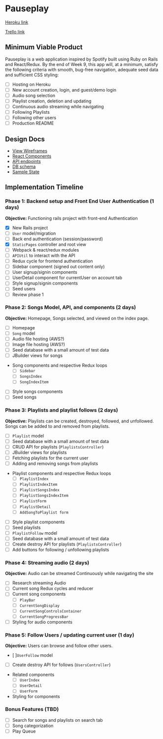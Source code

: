 # Pauseplay

[Heroku link][heroku]

[Trello link][trello]

[heroku]: https://pauseplay.herokuapp.com/
[trello]: https://trello.com/b/CR4IYhzI/pauseplay

## Minimum Viable Product

Pauseplay is a web application inspired by Spotify built using Ruby on Rails
and React/Redux.  By the end of Week 9, this app will, at a minimum, satisfy the
following criteria with smooth, bug-free navigation, adequate seed data and
sufficient CSS styling:

- [ ] Hosting on Heroku
- [ ] New account creation, login, and guest/demo login
- [ ] Audio song selection
- [ ] Playlist creation, deletion and updating
- [ ] Continuous audio streaming while navigating
- [ ] Following Playlists
- [ ] Following other users
- [ ] Production README

## Design Docs
* [View Wireframes][wireframes]
* [React Components][components]
* [API endpoints][api-endpoints]
* [DB schema][schema]
* [Sample State][sample-state]

[wireframes]: wireframes
[components]: component-hierarchy.md
[sample-state]: sample-state.md
[api-endpoints]: api-endpoints.md
[schema]: schema.md

## Implementation Timeline

### Phase 1: Backend setup and Front End User Authentication (1 days)

**Objective:** Functioning rails project with front-end Authentication

- [x] New Rails project
- [ ] `User` model/migration
- [ ] Back end authentication (session/password)
- [x] `StaticPages` controller and root view
- [ ] Webpack & react/redux modules
- [ ] `APIUtil` to interact with the API
- [ ] Redux cycle for frontend authentication
- [ ] Sidebar component (signed out content only)
- [ ] User signup/signin components
- [ ] UserDetail component for currentUser on account tab
- [ ] Style signup/signin components
- [ ] Seed users
- [ ] Review phase 1

### Phase 2: Songs Model, API, and components (2 days)

**Objective:** Homepage, Songs selected, and viewed on the index page.

- [ ] Homepage
- [ ] `Song` model
- [ ] Audio file hosting (AWS?)
- [ ] Image file hosting (AWS?)
- [ ] Seed database with a small amount of test data
- [ ] JBuilder views for songs
- Song components and respective Redux loops
  - [ ] `Sidebar`
  - [ ] `SongsIndex`
  - [ ] `SongIndexItem`
- [ ] Style songs components
- [ ] Seed songs

### Phase 3: Playlists and playlist follows (2 days)

**Objective:** Playlists can be created, destroyed, followed, and unfollowed. Songs can be added to and removed from playlists.

- [ ] `Playlist` model
- [ ] Seed database with a small amount of test data
- [ ] CRUD API for playlists (`PlaylistsController`)
- [ ] JBuilder views for playlists
- [ ] Fetching playlists for the current user
- [ ] Adding and removing songs from playlists
- Playlist components and respective Redux loops
  - [ ] `PlaylistIndex`
  - [ ] `PlaylistIndexItem`
  - [ ] `PlaylistSongsIndex`
  - [ ] `PlaylistSongsIndexItem`
  - [ ] `PlaylistForm `
  - [ ] `PlaylistDetail `
  - [ ] `AddSongToPlaylist form `
- [ ] Style playlist components
- [ ] Seed playlists
- [ ] `PlaylistFollow` model
- [ ] Seed database with a small amount of test data
- [ ] Create destroy API for playlists (`PlaylistsController`)
- [ ] Add buttons for following / unfollowing playlists

### Phase 4: Streaming audio (2 days)

**Objective:** Audio can be streamed Continuously while navigating the site
- [ ] Research streaming Audio
- [ ] Current song Redux cycles and reducer
- [ ] Current song components
  - [ ] `PlayBar`
  - [ ] `CurrentSongDisplay`
  - [ ] `CurrentSongControlsContainer`
  - [ ] `CurrentSongProgressBar`
- [ ] Styling for audio components

### Phase 5: Follow Users / updating current user (1 day)

**Objective:** Users can browse and follow other users.

- [ ]`UserFollow` model
- [ ] Create destroy API for follows (`UsersController`)
- Related components
  - [ ] `UserIndex`
  - [ ] `UserDetail`
  - [ ] `UserForm`
- Styling for components


### Bonus Features (TBD)
- [ ] Search for songs and playlists on search tab
- [ ] Song categorization
- [ ] Play Queue
